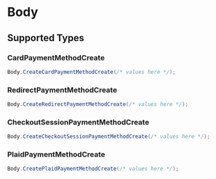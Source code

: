 # Body


## Supported Types

### CardPaymentMethodCreate

```csharp
Body.CreateCardPaymentMethodCreate(/* values here */);
```

### RedirectPaymentMethodCreate

```csharp
Body.CreateRedirectPaymentMethodCreate(/* values here */);
```

### CheckoutSessionPaymentMethodCreate

```csharp
Body.CreateCheckoutSessionPaymentMethodCreate(/* values here */);
```

### PlaidPaymentMethodCreate

```csharp
Body.CreatePlaidPaymentMethodCreate(/* values here */);
```
